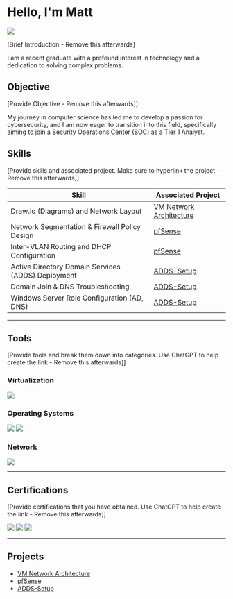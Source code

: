 # Hello, I'm Matt
<a href="https://www.linkedin.com/in/matt-starega/"><img src="https://img.shields.io/badge/-LinkedIn-0072b1?&style=for-the-badge&logo=linkedin&logoColor=white" /></a>

[Brief Introduction - Remove this afterwards]

I am a recent graduate with a profound interest in technology and a dedication to solving complex problems.

## Objective
[Provide Objective - Remove this afterwards]]

My journey in computer science has led me to develop a passion for cybersecurity, and I am now eager to transition into this field, specifically aiming to join a Security Operations Center (SOC) as a Tier 1 Analyst.

## Skills
[Provide skills and associated project. Make sure to hyperlink the project - Remove this afterwards]]

| Skill                                         | Associated Project         |
|-----------------------------------------------|----------------------------|
| Draw.io (Diagrams) and Network Layout         | <a href="https://github.com/mstarLabs/VM-Network-Architecture">VM Network Architecture</a>|
| Network Segmentation & Firewall Policy Design | <a href="https://github.com/mstarLabs/pfSense">pfSense</a> |
| Inter-VLAN Routing and DHCP Configuration     | <a href="https://github.com/mstarLabs/pfSense">pfSense</a> |
| Active Directory Domain Services (ADDS) Deployment | <a href="https://github.com/mstarLabs/ADDS-Setup/tree/main">ADDS-Setup</a> |
| Domain Join & DNS Troubleshooting | <a href="https://github.com/mstarLabs/ADDS-Setup/tree/main">ADDS-Setup</a> |
| Windows Server Role Configuration (AD, DNS) | <a href="https://github.com/mstarLabs/ADDS-Setup/tree/main">ADDS-Setup</a> |

---

## Tools
[Provide tools and break them down into categories. Use ChatGPT to help create the link - Remove this afterwards]]

### Virtualization
<div>
    <img src="https://img.shields.io/badge/-VirtualBox-183A61?&style=for-the-badge&logo=virtualbox&logoColor=white" />
</div>

### Operating Systems
<div>
    <img src="https://img.shields.io/badge/-Windows%20Server%202019-0078D6?style=for-the-badge&logo=windows&logoColor=white" />
    <img src="https://img.shields.io/badge/-Windows%2010-0078D6?style=for-the-badge&logo=windows&logoColor=white" />
</div>

### Network
<div>
    <img src="https://img.shields.io/badge/-pfSense-22314E?&style=for-the-badge&logo=pfSense&logoColor=white" />
</div>

---

## Certifications
[Provide certifications that you have obtained. Use ChatGPT to help create the link - Remove this afterwards]]
<div>
    <img src="https://img.shields.io/badge/-A%2B-4D4D4D?&style=for-the-badge&logo=CompTIA&logoColor=white" />
    <img src="https://img.shields.io/badge/-Network%2B-007ACC?&style=for-the-badge&logo=CompTIA&logoColor=white" />
    <img src="https://img.shields.io/badge/-Security%2B-FF0000?&style=for-the-badge&logo=CompTIA&logoColor=white" />
</div>


---

## Projects
- <a href="https://github.com/mstarLabs/VM-Network-Architecture">VM Network Architecture</a>
- <a href="https://github.com/mstarLabs/pfSense">pfSense</a>
- <a href="https://github.com/mstarLabs/ADDS-Setup/tree/main">ADDS-Setup</a>

